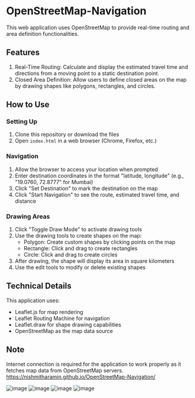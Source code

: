 # OpenStreetMap-Navigation

This web application uses OpenStreetMap to provide real-time routing and area definition functionalities.

## Features

1. Real-Time Routing: Calculate and display the estimated travel time and directions from a moving point to a static destination point.
2. Closed Area Definition: Allow users to define closed areas on the map by drawing shapes like polygons, rectangles, and circles.

## How to Use

### Setting Up

1. Clone this repository or download the files
2. Open `index.html` in a web browser (Chrome, Firefox, etc.)

### Navigation

1. Allow the browser to access your location when prompted
2. Enter destination coordinates in the format "latitude, longitude" (e.g., "19.0760, 72.8777" for Mumbai)
3. Click "Set Destination" to mark the destination on the map
4. Click "Start Navigation" to see the route, estimated travel time, and distance

### Drawing Areas

1. Click "Toggle Draw Mode" to activate drawing tools
2. Use the drawing tools to create shapes on the map:
   - Polygon: Create custom shapes by clicking points on the map
   - Rectangle: Click and drag to create rectangles
   - Circle: Click and drag to create circles
3. After drawing, the shape will display its area in square kilometers
4. Use the edit tools to modify or delete existing shapes

## Technical Details

This application uses:
- Leaflet.js for map rendering
- Leaflet Routing Machine for navigation
- Leaflet.draw for shape drawing capabilities
- OpenStreetMap as the map data source

## Note

Internet connection is required for the application to work properly as it fetches map data from OpenStreetMap servers.
https://nishmitharamin.github.io/OpenStreetMap-Navigation/


![image](https://github.com/user-attachments/assets/d263f2fb-8f62-4238-a6b8-37ca02e0543d)
![image](https://github.com/user-attachments/assets/a89ea861-8cc9-47a7-89ab-c1006aa05cc4)
![image](https://github.com/user-attachments/assets/270644e5-69dd-4742-9b51-074ccba6796f)
![image](https://github.com/user-attachments/assets/e2e67448-6210-4864-8d57-d4c2ecd943b3)





